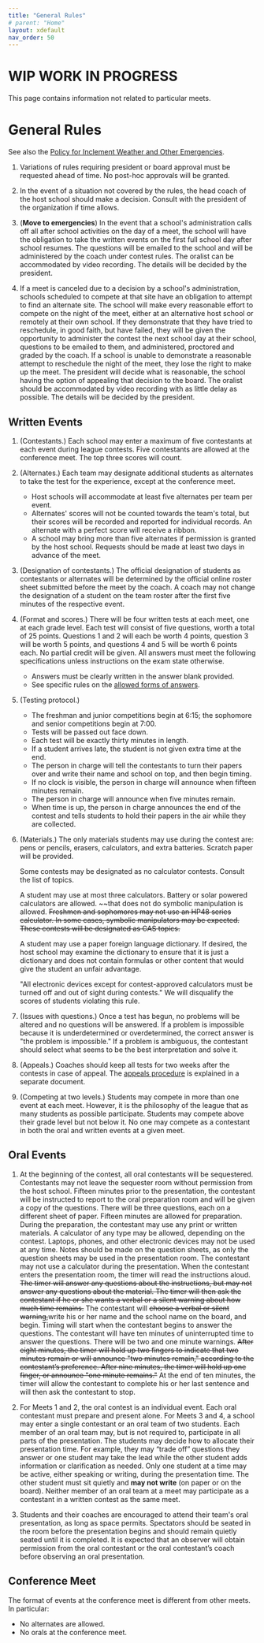 ```yaml
---
title: "General Rules"
# parent: "Home"
layout: xdefault
nav_order: 50
---
```


# WIP WORK IN PROGRESS

This page contains information not related to particular meets.

# General Rules

See also the [Policy for Inclement Weather and Other Emergencies](emergencies).

1. Variations of rules requiring president or board approval must be
   requested ahead of time. No post-hoc approvals will be granted.

2. In the event of a situation not covered by the rules, the head
   coach of the host school should make a decision. Consult with the
   president of the organization if time allows.

6. (**Move to emergencies**) In the event that a school's administration calls off all after school activities on the day of a meet, the school will have the obligation to take the written events on the first full school day after school resumes. The questions will be emailed to the school and will be administered by the coach under contest rules. The oralist can be accommodated by video recording. The details will be decided by the president.

7. If a meet is canceled due to a decision by a school's
   administration, schools scheduled to compete at that site have an
   obligation to attempt to find an alternate site. The school will
   make every reasonable effort to compete on the night of the meet,
   either at an alternative host school or remotely at their own
   school. If they demonstrate that they have tried to reschedule, in
   good faith, but have failed, they will be given the opportunity to
   administer the contest the next school day at their school,
   questions to be emailed to them, and administered, proctored and
   graded by the coach. If a school is unable to demonstrate a
   reasonable attempt to reschedule the night of the meet, they lose
   the right to make up the meet. The president will decide what is
   reasonable, the school having the option of appealing that decision
   to the board. The oralist should be accommodated by video recording
   with as little delay as possible. The details will be decided by
   the president.

## Written Events

1. (Contestants.) Each school may enter a maximum of five contestants at each event
   during league contests. Five contestants are allowed at the
   conference meet. The top three scores will count.

2. (Alternates.) Each team may
   designate additional students as alternates to take the test for
   the experience, except at the conference meet.

   * Host schools will accommodate at least five alternates per team
   per event.
   * Alternates' scores will not be counted towards the team's total,
   but their scores will be recorded and reported for individual
   records. An alternate with a perfect score will receive a ribbon.
   * A school may bring more than five alternates if permission is
   granted by the host school. Requests should be made at least two
   days in advance of the meet.

3. (Designation of contestants.) The official designation of students as contestants or alternates will be determined by the official online roster sheet submitted before the meet by the coach. A coach may not change the designation of a student on the team roster after the first five minutes of the respective event.

3. (Format and scores.)
   There will be four written tests at each meet, one at each grade
   level. Each test will consist of five questions, worth a total of
   25 points. Questions 1 and 2 will each be worth 4 points, question
   3 will be worth 5 points, and questions 4 and 5 will be worth 6
   points each. No partial credit will be given. All answers must meet
   the following specifications unless instructions on the exam state
   otherwise.

   * Answers must be clearly written in the answer blank provided.
   * See specific rules on the [allowed forms of answers](form-of-answer).

4. (Testing protocol.)
   * The freshman and junior competitions begin at 6:15; the sophomore and senior competitions begin at 7:00.
   * Tests will be
   passed out face down.
   * Each test will be exactly thirty minutes in length.
   * If a student arrives late, the student is not given extra time at the end.
   * The person in charge will tell the
   contestants to turn their papers over and write their name and
   school on top, and then begin timing.
   * If no clock is visible, the person in charge will announce when
    fifteen minutes remain.
   * The person in charge will announce when five minutes remain.
   * When time is up, the person in charge announces the end of the
     contest and tells students to hold their papers in the air while
     they are collected.

5. (Materials.)
   The only materials students may use during the contest are: pens or
   pencils, erasers, calculators, and extra batteries. Scratch
   paper will be provided.

   Some contests may be designated as no calculator contests. Consult
   the list of topics.

   A student may
   use at most three calculators. Battery or solar powered
   calculators are allowed. ~~that does not do symbolic manipulation is
   allowed. ~~Freshmen and sophomores may not use an HP48 series
   calculator. In some cases, symbolic manipulators may be
   expected. These contests will be designated as CAS
   topics.~~

   A student may use a paper foreign
   language dictionary. If desired, the host school may examine the
   dictionary to ensure that it is just a dictionary and does not
   contain formulas or other content that would give the student an
   unfair advantage.

   "All electronic devices except for
   contest-approved calculators must be turned off and out of sight
   during contests." We will disqualify the scores of students
   violating this rule.

6. (Issues with questions.)
   Once a test has begun, no problems will be altered and no questions will be answered. If a problem is impossible because it is underdetermined or overdetermined, the correct answer is "the problem is impossible." If a problem is ambiguous, the contestant should select what seems to be the best interpretation and solve it.

7. (Appeals.)
Coaches should keep all tests for two weeks after the contests in case
of appeal. The [appeals procedure](appeals) is explained in a separate
document.

8. (Competing at two levels.)
Students may compete in more than one event at each meet.  However, it is the philosophy of the league that as many students as possible participate.  Students may compete above their grade level but not below it. No one may compete as a contestant in both the oral and written events at a given meet.

## Oral Events

1. At the beginning of the contest, all oral contestants will be
sequestered. Contestants may not leave the sequester room without
permission from the host school. Fifteen minutes prior to the
presentation, the contestant will be instructed to report to the oral
preparation room and will be given a copy of the questions. There will
be three questions, each on a different sheet of paper. Fifteen
minutes are allowed for preparation. During the preparation, the
contestant may use any print or written materials. A calculator of any
type may be allowed, depending on the contest. Laptops, phones, and
other electronic devices may not be used at any time. Notes should be
made on the question sheets, as only the question sheets may be used
in the presentation room. The contestant may not use a calculator
during the presentation. When the contestant enters the presentation
room, the timer will read the instructions aloud. ~~The timer will
answer any questions about the instructions, but may not answer any
questions about the material. The timer will then ask the contestant
if he or she wants a verbal or a silent warning about how much time
remains.~~ The contestant will ~~choose a verbal or silent
warning,~~write his or her name and the school name on the board, and
begin. Timing will start when the contestant begins to answer the
questions. The contestant will have ten minutes of uninterrupted time
to answer the questions. There will be two and one minute warnings.
~~After eight minutes, the timer will hold up
two fingers to indicate that two minutes remain or will announce "two
minutes remain," according to the contestant’s preference. After nine
minutes, the timer will hold up one finger, or announce "one minute
remains."~~  At the end of ten minutes, the timer will allow the
contestant to complete his or her last sentence and will then ask the
contestant to stop.

2. For Meets 1 and 2, the oral contest is an individual event. Each oral contestant must prepare and present alone. For Meets 3 and 4, a school may enter a single contestant or an oral team of two students. Each member of an oral team may, but is not required to, participate in all parts of the presentation. The students may decide how to allocate their presentation time. For example, they may “trade off” questions they answer or one student may take the lead while the other student adds information or clarification as needed. Only one student at a time may be active, either speaking or writing, during the presentation time. The other student must sit quietly and **may not write** (on paper or on the board). Neither member of an oral team at a meet may participate as a contestant in a written contest as the same meet.

3. Students and their coaches are encouraged to attend their team's oral presentation, as long as space permits. Spectators should be seated in the room before the presentation begins and should remain quietly seated until it is completed. It is expected that an observer will obtain permission from the oral contestant or the oral contestant’s coach before observing an oral presentation.

## Conference Meet

The format of events at the conference meet is different from other meets. In particular:
* No alternates are allowed.
* No orals at the conference meet.
